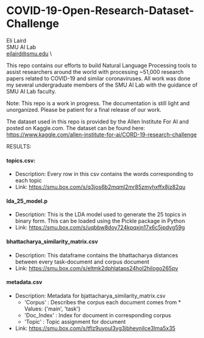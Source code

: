 # COVID-19-Open-Research-Dataset-Challenge

Eli Laird \
SMU AI Lab \
ejlaird@smu.edu \


This repo contains our efforts to build Natural Language Processing tools to assist researchers around the world with processing ~51,000 research papers related to COVID-19 and similar coronaviruses. All work was done my several undergraduate members of the SMU AI Lab with the guidance of SMU AI Lab faculty. 

Note: This repo is a work in progress. The documentation is still light and unorganized. Please be patient for a final release of our work. 

The dataset used in this repo is provided by the Allen Institute For AI and posted on Kaggle.com. The dataset can be found here: https://www.kaggle.com/allen-institute-for-ai/CORD-19-research-challenge


RESULTS:

#### topics.csv: 
* Description: Every row in this csv contains the words corresponding to each topic
* Link: https://smu.box.com/s/q3jos6b2mqml2mr85zmyhxffx8jz82qu

#### lda_25_model.p
 *  Description: This is the LDA model used to generate the 25 topics in binary form. This can be loaded using the Pickle package in Python
 * Link: https://smu.box.com/s/uqbbw8doy724kpqxjn17x6c5jpdyg59g
 
 #### bhattacharya_similarity_matrix.csv
 * Description: This dataframe contains the bhattacharya distances between every task-document and corpus document 
 * Link: https://smu.box.com/s/eltmk2dphlataps24hol2hilogo265pv
 
 #### metadata.csv
 * Description: Metadata for bjattacharya_similarity_matrix.csv
    * 'Corpus'    : Describes the corpus each document comes from
          * Values: {'main', 'task'}
    * 'Doc_Index' : Index for document in corresponding corpus
    * 'Topic'     : Topic assignment for document 
 * Link: https://smu.box.com/s/tflz9uyoul3yg3jbheynilce3lma5x35
               
                

 

